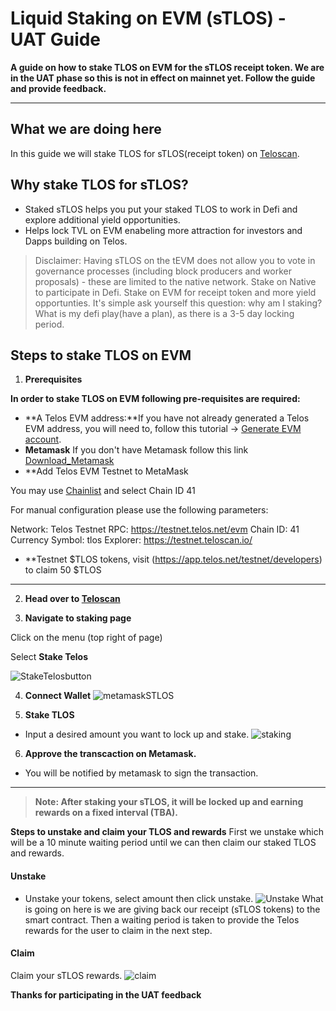# Liquid Staking on EVM (sTLOS) - UAT Guide

__A guide on how to stake TLOS on EVM for the sTLOS receipt token. We are in the UAT phase so this is not in effect on mainnet yet. Follow the guide and provide feedback.__

-------   --                    ------

## What we are doing here
In this guide we will stake TLOS for sTLOS(receipt token) on [Teloscan](http://teloscan.io).

## Why stake TLOS for sTLOS?
- Staked sTLOS helps you put your staked TLOS to work in Defi and explore additional yield opportunities.
- Helps lock TVL on EVM enabeling more attraction for investors and Dapps building on Telos. 

> Disclaimer: Having sTLOS on the tEVM does not allow you to vote in governance processes (including block producers and worker proposals) - these are limited to the native network. Stake on Native to participate in Defi. Stake on EVM for receipt token and more yield opportunties. It's simple ask yourself this question: why am I staking? What is my defi play(have a plan), as there is a 3-5 day locking period.

## Steps to stake TLOS on EVM
1. **Prerequisites**

__In order to stake TLOS on EVM following pre-requisites are required:__

- **A Telos EVM address:**If you have not already generated a Telos EVM address, you will need to, follow this tutorial -> [Generate EVM account](https://help.telos.net/evm/creating-a-tevm-address).
- **Metamask** If you don't have Metamask follow this link [Download_Metamask](https://metamask.io/download/)
- **Add Telos EVM Testnet to MetaMask

You may use [Chainlist](https://chainlist.org/) and select Chain ID 41

For manual configuration please use the following parameters:

Network: Telos Testnet
RPC: https://testnet.telos.net/evm
Chain ID: 41
Currency Symbol: tlos
Explorer: https://testnet.teloscan.io/

- **Testnet $TLOS tokens, visit (https://app.telos.net/testnet/developers) to claim 50 $TLOS

------        ---           --------- 
2. **Head over to [Teloscan](https://www.teloscan.io)**
 

3. **Navigate to staking page**

Click on the menu (top right of page)

Select **Stake Telos**

![StakeTelosbutton](/img/StakeTelosbutton.png)

4. **Connect Wallet** 
![metamaskSTLOS](/img/metamaskSTLOS.png)


 5. **Stake TLOS**
- Input a desired amount you want to lock up and stake. 
 ![staking](/img/stake-on-evm.png)

 6. **Approve the transcaction on Metamask.**
 - You will be notified by metamask to sign the transaction. 

-------        --                    ------ 
 > **Note: After staking your sTLOS, it will be locked up and earning rewards on a fixed interval (TBA).**
 
**Steps to unstake and claim your TLOS and rewards**
First we unstake which will be a 10 minute waiting period until we can then claim our staked TLOS and rewards.

#### Unstake
- Unstake your tokens, select amount then click unstake.
![Unstake](/img/unstake.png)
What is going on here is we are giving back our receipt (sTLOS tokens) to the smart contract. Then a waiting period is taken to provide the Telos rewards for the user to claim in the next step. 

#### Claim

Claim your sTLOS rewards. 
![claim](/img/claim_tlos.png)


**Thanks for participating in the UAT feedback**

